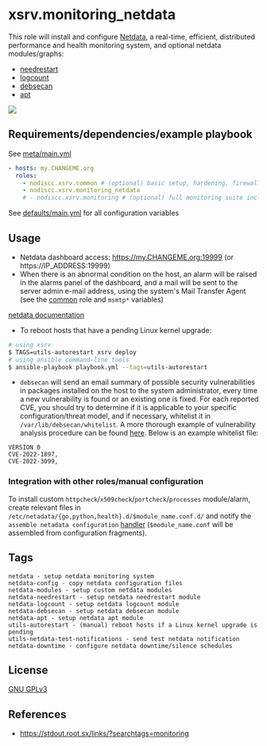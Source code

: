 # xsrv.monitoring_netdata

This role will install and configure [Netdata](https://my-netdata.io/), a real-time, efficient, distributed performance and health monitoring system, and optional netdata modules/graphs:
 - [needrestart](https://gitlab.com/nodiscc/netdata-needrestart)
 - [logcount](https://gitlab.com/nodiscc/netdata-logcount)
 - [debsecan](https://gitlab.com/nodiscc/netdata-debsecan)
 - [apt](https://gitlab.com/nodiscc/netdata-apt)

[![](https://gitlab.com/nodiscc/toolbox/-/raw/master/DOC/SCREENSHOTS/netdata-dashboard.png)](https://gitlab.com/nodiscc/toolbox/-/raw/master/DOC/SCREENSHOTS/netdata-dashboard.png)


## Requirements/dependencies/example playbook

See [meta/main.yml](meta/main.yml)

```yaml
- hosts: my.CHANGEME.org
  roles:
    - nodiscc.xsrv.common # (optional) basic setup, hardening, firewall
    - nodiscc.xsrv.monitoring_netdata
    # - nodiscc.xsrv.monitoring # (optional) full monitoring suite including monitoring_netdata
```

See [defaults/main.yml](defaults/main.yml) for all configuration variables


## Usage

- Netdata dashboard access: https://my.CHANGEME.org:19999 (or https://IP_ADDRESS:19999)
- When there is an abnormal condition on the host, an alarm will be raised in the alarms panel of the dashboard, and a mail will be sent to the server admin e-mail address, using the system's Mail Transfer Agent (see the [common](../common) role and `msmtp*` variables)

[netdata documentation](https://docs.netdata.cloud/)

- To reboot hosts that have a pending Linux kernel upgrade:

```bash
# using xsrv
$ TAGS=utils-autorestart xsrv deploy
# using ansible command-line tools
$ ansible-playbook playbook.yml --tags=utils-autorestart
```

- `debsecan` will send an email summary of possible security vulnerabilities in packages installed on the host to the system administrator, every time a new vulnerability is found or an existing one is fixed. For each reported CVE, you should try to determine if it is applicable to your specific configuration/threat model, and if necessary, whitelist it in `/var/lib/debsecan/whitelist`. A more thorough example of vulnerability analysis procedure can be found [here](https://old.reddit.com/r/debian/comments/10z4im0/security_updates_with_nodsa/j83hcst/). Below is an example whitelist file:

```
VERSION 0
CVE-2022-1897,
CVE-2022-3099,
```

### Integration with other roles/manual configuration

To install custom `httpcheck`/`x509check`/`portcheck`/`processes` module/alarm, create relevant files in `/etc/netadata/{go,python,health}.d/$module_name.conf.d/` and notify the `assemble netadata configuration` [handler](https://gitlab.com/nodiscc/xsrv/-/blob/master/roles/monitoring/handlers/main.yml) (`$module_name.conf` will be assembled from configuration fragments).


## Tags

<!--BEGIN TAGS LIST-->
```
netdata - setup netdata monitoring system
netdata-config - copy netdata configuration files
netdata-modules - setup custom netdata modules
netdata-needrestart - setup netdata needrestart module
netdata-logcount - setup netdata logcount module
netdata-debsecan - setup netdata debsecan module
netdata-apt - setup netdata apt module
utils-autorestart - (manual) reboot hosts if a Linux kernel upgrade is pending
utils-netdata-test-notifications - send test netdata notification
netdata-downtime - configure netdata downtime/silence schedules
```
<!--END TAGS LIST-->


## License

[GNU GPLv3](../../LICENSE)


## References

- https://stdout.root.sx/links/?searchtags=monitoring
